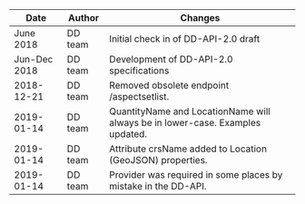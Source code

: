 
| Date | Author | Changes |
| --- | --- | --- |
| June 2018 | DD team | Initial check in of DD-API-2.0 draft |
| Jun-Dec 2018 | DD team | Development of DD-API-2.0 specifications |
| 2018-12-21 | DD team | Removed obsolete endpoint /aspectsetlist. |
| 2019-01-14 | DD team | QuantityName and LocationName will always be in lower-case. Examples updated. |
| 2019-01-14 | DD team | Attribute crsName added to Location (GeoJSON) properties. |
| 2019-01-14 | DD team | Provider was required in some places by mistake in the DD-API. |
